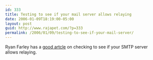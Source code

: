 ```yaml
---
id: 333
title: Testing to see if your mail server allows relaying
date: 2006-01-09T18:19:00-05:00
layout: post
guid: http://www.rajapet.com/?p=333
permalink: /2006/01/09/testing-to-see-if-your-mail-server/
---
```

Ryan Farley has a [good artcle](http://ryanfarley.com/blog/archive/2006/01/09/14877.aspx) on checking to see if your SMTP server allows relaying.